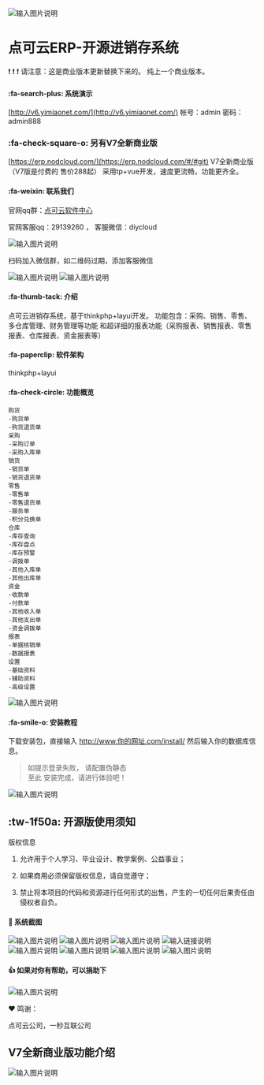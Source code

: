 ![输入图片说明](%E9%A2%84%E8%A7%88%E6%88%AA%E5%9B%BE/nod1.png)


# 点可云ERP-开源进销存系统
 :exclamation:  :exclamation:  :exclamation: 请注意：这是商业版本更新替换下来的。  纯上一个商业版本。

#### :fa-search-plus:  系统演示

[http://v6.yimiaonet.com/](http://v6.yimiaonet.com/)   帐号：admin   密码：admin888


###  :fa-check-square-o: 另有V7全新商业版
[https://erp.nodcloud.com/](https://erp.nodcloud.com/#/#git)   V7全新商业版（V7版是付费的 售价288起） 采用tp+vue开发，速度更流畅，功能更齐全。 

#### :fa-weixin:  联系我们

官网qq群：[点可云软件中心](https://jq.qq.com/?_wv=1027&k=kJlp82a5)

官网客服qq：29139260   ，  客服微信：diycloud

![输入图片说明](%E9%A2%84%E8%A7%88%E6%88%AA%E5%9B%BE/QQ%E6%88%AA%E5%9B%BE20220726112111.png)

扫码加入微信群，如二维码过期，添加客服微信 

![输入图片说明](%E9%A2%84%E8%A7%88%E6%88%AA%E5%9B%BE/QQ%E6%88%AA%E5%9B%BE20220726111949.png)
![输入图片说明](%E9%A2%84%E8%A7%88%E6%88%AA%E5%9B%BE/%E5%BE%AE%E4%BF%A1%E5%9B%BE%E7%89%87_202207251519370.jpg)

#### :fa-thumb-tack:  介绍
点可云进销存系统，基于thinkphp+layui开发。
功能包含：采购、销售、零售、多仓库管理、财务管理等功能 和超详细的报表功能（采购报表、销售报表、零售报表、仓库报表、资金报表等）

#### :fa-paperclip:  软件架构
thinkphp+layui

####  :fa-check-circle:   功能概览

```
购货
-购货单
-购货退货单
采购
-采购订单
-采购入库单
销货
-销货单
-销货退货单
零售
-零售单
-零售退货单
-服务单
-积分兑换单
仓库
-库存查询
-库存盘点
-库存预警
-调拨单
-其他入库单
-其他出库单
资金
-收款单
-付款单
-其他收入单
-其他支出单
-资金调拨单
报表
-单据核销单
-数据报表
设置
-基础资料
-辅助资料
-高级设置
```

![输入图片说明](%E9%A2%84%E8%A7%88%E6%88%AA%E5%9B%BE/%E5%BE%AE%E4%BF%A1%E5%9B%BE%E7%89%87_20220730161910.png)


#### :fa-smile-o:  安装教程

下载安装包，直接输入 http://www.你的网址.com/install/
然后输入你的数据库信息。 
> 如提示登录失败， 请配置伪静态  
至此 安装完成，请进行体验吧！

![输入图片说明](%E9%A2%84%E8%A7%88%E6%88%AA%E5%9B%BE/image.png)


## :tw-1f50a:  开源版使用须知
版权信息
1. 允许用于个人学习、毕业设计、教学案例、公益事业；

2. 如果商用必须保留版权信息，请自觉遵守；

3. 禁止将本项目的代码和资源进行任何形式的出售，产生的一切任何后果责任由侵权者自负。


#### :clap:  系统截图

![输入图片说明](%E9%A2%84%E8%A7%88%E6%88%AA%E5%9B%BE/%E9%A6%96%E9%A1%B5.png)
![输入图片说明](%E9%A2%84%E8%A7%88%E6%88%AA%E5%9B%BE/%E9%9B%B6%E5%94%AE%E5%8D%95%E6%94%B6%E9%93%B6%E5%8F%B0.png)
![输入图片说明](%E9%A2%84%E8%A7%88%E6%88%AA%E5%9B%BE/%E9%9B%B6%E5%94%AE1.png)
![输入链接说明](%E9%A2%84%E8%A7%88%E6%88%AA%E5%9B%BE/%E9%94%80%E8%B4%A7%E5%8D%95.png)
![输入图片说明](%E9%A2%84%E8%A7%88%E6%88%AA%E5%9B%BE/%E9%87%87%E8%B4%AD%E8%AE%A2%E5%8D%95.png)
![输入图片说明](%E9%A2%84%E8%A7%88%E6%88%AA%E5%9B%BE/%E9%87%87%E8%B4%AD%E5%85%A5%E5%BA%93%E5%8D%95.png)
![输入图片说明](%E9%A2%84%E8%A7%88%E6%88%AA%E5%9B%BE/%E8%B4%AD%E8%B4%A7%E5%8D%95.png)
![输入图片说明](%E9%A2%84%E8%A7%88%E6%88%AA%E5%9B%BE/%E5%AE%A2%E6%88%B7%E7%AE%A1%E7%90%86.png)



####  :+1:   如果对你有帮助，可以捐助下

![输入图片说明](%E9%A2%84%E8%A7%88%E6%88%AA%E5%9B%BE/%E5%BE%AE%E4%BF%A1%E5%9B%BE%E7%89%87_20220722112550.jpg)


 :heart:  鸣谢：

点可云公司，一秒互联公司

## V7全新商业版功能介绍

![输入图片说明](%E9%A2%84%E8%A7%88%E6%88%AA%E5%9B%BE/V7.png)